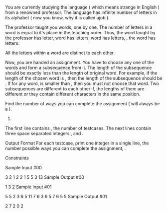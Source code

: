You are currently studying the language  ( which means strange in English ) from a renowned professor. The language has infinite number of letters in its alphabet ( now you know, why it is called ajob ).

The professor taught you  words, one by one. The number of letters in a word is equal to it's place in the teaching order. Thus, the  word taught by the professor has  letter,  word has  letters,  word has  letters, , the  word has  letters.

All the letters within a word are distinct to each other.

Now, you are handed an assignment. You have to choose any one of the  words and form a subsequence from it. The length of the subsequence should be exactly  less than the length of original word. For example, if the length of the chosen word is , then the length of the subsequence should be . If for any word,  is smaller than  , then you must not choose that word. Two subsequences are different to each other if, the lengths of them are different or they contain different characters in the same position.

Find the number of ways you can complete the assignment  (  will always be a  ).

1.
The first line contains , the number of testcases. The next  lines contain three space separated integers ,  and .

Output Format
For each testcase, print one integer in a single line, the number possible ways you can complete the assignment, .

Constraints





Sample Input #00

3
2 1 2
2 1 5
5 3 13
Sample Output #00

1
3
2
Sample Input #01

5
5 2 3
6 5 11
7 6 3
6 5 7
6 5 5
Sample Output #01

2
7
2
0
2
